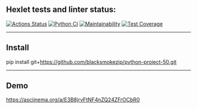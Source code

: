 ## Hexlet tests and linter status:
[![Actions Status](https://github.com/blacksmokezip/python-project-50/workflows/hexlet-check/badge.svg)](https://github.com/blacksmokezip/python-project-50/actions)
[![Python CI](https://github.com/blacksmokezip/python-project-50/actions/workflows/main.yml/badge.svg)](https://github.com/blacksmokezip/python-project-50/actions/workflows/main.yml)
[![Maintainability](https://api.codeclimate.com/v1/badges/bdf03e46694d954569e5/maintainability)](https://codeclimate.com/github/blacksmokezip/python-project-50/maintainability)
[![Test Coverage](https://api.codeclimate.com/v1/badges/bdf03e46694d954569e5/test_coverage)](https://codeclimate.com/github/blacksmokezip/python-project-50/test_coverage)

---

## Install
pip install git+https://github.com/blacksmokezip/python-project-50.git

---

## Demo
https://asciinema.org/a/E3B8jrvFtNF4nZQ24ZFrOCbR0
